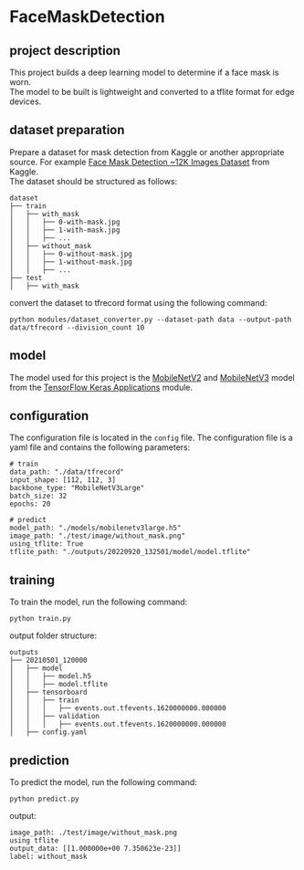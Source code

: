 # FaceMaskDetection

## project description

This project builds a deep learning model to determine if a face mask is worn.  
The model to be built is lightweight and converted to a tflite format for edge devices.

## dataset preparation

Prepare a dataset for mask detection from Kaggle or another appropriate source.
For example [Face Mask Detection ~12K Images Dataset](https://www.kaggle.com/datasets/ashishjangra27/face-mask-12k-images-dataset) from Kaggle.  
The dataset should be structured as follows:

```
dataset
├── train
│   ├── with_mask
│   │   ├── 0-with-mask.jpg
│   │   ├── 1-with-mask.jpg
│   │   ├── ...
│   ├── without_mask
│   │   ├── 0-without-mask.jpg
│   │   ├── 1-without-mask.jpg
│   │   ├── ...
├── test
│   ├── with_mask

```

convert the dataset to tfrecord format using the following command:

```
python modules/dataset_converter.py --dataset-path data --output-path data/tfrecord --division_count 10
```

## model

The model used for this project is the [MobileNetV2](https://www.tensorflow.org/api_docs/python/tf/keras/applications/MobileNetV2)
and [MobileNetV3](https://www.tensorflow.org/api_docs/python/tf/keras/applications/MobileNetV3Large) model from the [TensorFlow Keras Applications](https://www.tensorflow.org/api_docs/python/tf/keras/applications) module.

## configuration

The configuration file is located in the `config` file.
The configuration file is a yaml file and contains the following parameters:

```
# train
data_path: "./data/tfrecord"
input_shape: [112, 112, 3]
backbone_type: "MobileNetV3Large"
batch_size: 32
epochs: 20

# predict
model_path: "./models/mobilenetv3large.h5"
image_path: "./test/image/without_mask.png"
using_tflite: True
tflite_path: "./outputs/20220920_132501/model/model.tflite"
```

## training

To train the model, run the following command:

```
python train.py
```

output folder structure:

```
outputs
├── 20210501_120000
│   ├── model
│   │   ├── model.h5
│   │   ├── model.tflite
│   ├── tensorboard
│   │   ├── train
│   │   │   ├── events.out.tfevents.1620000000.000000
│   │   ├── validation
│   │   │   ├── events.out.tfevents.1620000000.000000
│   ├── config.yaml
```

## prediction

To predict the model, run the following command:

```
python predict.py
```

output:

```
image_path: ./test/image/without_mask.png
using tflite
output_data: [[1.000000e+00 7.350623e-23]]
label: without_mask
```
